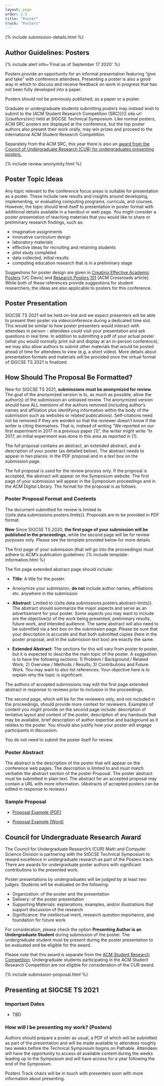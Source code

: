 ```yaml
---
layout: page
order: 2.5
title: "Poster"
track: "Posters"
---
```


{% include submission-details.html %}

<!-- {% include covid-guidelines-alert.html %} -->

## Author Guidelines: Posters
{% include alert info='Final as of September 17 2020' %}

Posters provide an opportunity for an informal presentation featuring “give and take” with conference attendees. Presenting a poster is also a good way in which to discuss and receive feedback on work in progress that has not been fully developed into a paper.

Posters should not be previously published, as a paper or a poster.

Graduate or undergraduate students submitting posters may instead wish
to submit to the [ACM Student Research Competition (SRC)]({{ site.url }}/authors/src) held
at SIGCSE Technical Symposium. Like normal posters, ACM SRC posters are
displayed at the conference, but the top poster authors also present
their work orally, may win prizes and proceed to the international ACM
Student Research Competition. 

Separately from the ACM SRC, this year there is also an [award from the Council of Undergraduate Research (CUR) for undergraduates presenting posters.](#cur) 


{% include review-anonymity.html %}


## Poster Topic Ideas

Any topic relevant to the conference focus areas is suitable for presentation as a poster. These include new results and insights around developing, implementing, or evaluating computing programs, curricula, and courses.  However, the topic should lend itself to presentation in poster format with additional details available in a handout or web page. You might consider a poster presentation of teaching materials that you would like to share or preliminary research findings, such as:

- imaginative assignments
- innovative curriculum design
- laboratory materials
- effective ideas for recruiting and retaining students
- pilot study completed
- data collected, initial results
- computing education research that is in a preliminary stage

Suggestions for poster design are given in [Creating Effective Academic Posters](https://urc.ucdavis.edu/creating-effective-academic-posters) [UC Davis] and [Research Posters 101](http://xrds.acm.org/article.cfm?aid=332138) [ACM Crossroads article]. While both of these references provide suggestions for student researchers, the ideas are also applicable to posters for this conference.

## Poster Presentation

SIGCSE TS 2021 will be held on-line and we expect  presenters will be able to present their poster via videoconference during a dedicated time slot. This would be similar to how poster presenters would interact with attendees in person - attendees could visit your presentation and ask questions in real time. In addition to submitting a pdf of your actual poster (what you would normally print out and display at an in-person conference), we may also allow authors to submit other materials that would be posted ahead of time for attendees to view (e.g. a short video). More details about presentation formats and materials will be provided once the virtual format of SIGCSE TS 2021 is finalized.

## How Should The Proposal Be Formatted?

New for SIGCSE TS 2021, **submissions must be anonymized for review**.  The goal of the anonymized version is to, as much as possible, allow the author(s) of the submission an unbiased review. The anonymized version should have ALL mentions of the authors removed (including author’s names and affiliation plus identifying information within the body of the submission such as websites or related publications). Self-citations need not be removed if they are worded so that the reviewer doesn’t know if the writer is citing themselves. That is, instead of writing “We reported on our first experiment in 2017 in a previous paper [1]”, the writer might write “In 2017, an initial experiment was done in this area as reported in [1].

The full proposal contains an abstract, an extended abstract, and a description of your poster (as detailed below). The abstract needs to appear in two places: in the PDF proposal and in a text box on the submission page.

The full proposal is used for the review process only. If the proposal is accepted, the abstract will appear on the Symposium website. The first page of your submission will appear in the Symposium proceedings and in the ACM Digital Library. The format for the proposal is as follows.


### Poster Proposal Format and Contents

The document submitted for review is limited to {{site.data.submissions.posters.limits}}. Proposals are to be provided in PDF format.

**New** Since SIGCSE TS 2020, **the first page of your submission will be published in the proceedings**, while the second page will be for review purposes only. Please see the template provided below for more details. 

The first page of your submission (that will go into the proceedings) must adhere to ACM’s publication guidelines:
{% include template-information.html %}

The fist page extended abstract page should include:

-   **Title**: A title for the poster.

-   Anonymize your submission, **do not** include author names, affiliations etc. anywhere in the submission

-   **Abstract**: Limited to {{site.data.submissions.posters.abstract-limits}}. The abstract should summarize the major aspects and serve as an advertisement for your poster. Some aspects you may want to include are the objective(s) of the work being presented, preliminary results, future work, and intended audience.  The same abstract will also need to be submitted via a text box on the submission page. Please be sure that your description is accurate and that both submitted copies (here in the poster proposal, and in the submission text box) are exactly the same.

-   **Extended Abstract**: The sections for this will vary from poster to poster, but it is expected to describe the main topic of the poster. A suggestion is to have the following sections: 1) Problem / Background / Related Work; 2) Overview / Methods / Results; 3) Contributions and Future Work. You may want to also list references. Your objective here is to explain why the topic is significant.

The authors of accepted submissions may edit the first page extended abstract in response to reviews prior to inclusion in the proceedings.

The second page, which will be for the reviewers only, and not included in the proceedings, should provide more context for reviewers. Examples of content you might provide on the second page include: description of tentative layout and content of the poster, description of any handouts that may be available, brief description of author expertise and background as it relates to the poster. You should also justify how your poster will engage participants in discussion. 

You do not need to submit the poster itself for review.

### Poster Abstract

The abstract is the description of the poster that will appear on the conference web pages. The description is limited to and must match verbatim the abstract section of the poster Proposal. The poster abstract must be submitted in plain text. The abstract for an accepted proposal may contain a URL with more information. (Abstracts of accepted posters can be edited in response to reviews.)

### Sample Proposal

-  [Proposal Example (PDF)](/docs/sigcse-sample-poster-anonymous.pdf)

-  [Proposal Example (Word)](/docs/sigcse-sample-poster-anonymous.docx)

<a name="cur"></a>

## Council for Undergraduate Research Award

The Council for Undergraduate Research’s (CUR) Math and Computer Science Division is partnering with the SIGCSE Technical Symposium to reward excellence in undergraduate research as part of the Posters track. There are awards for undergraduate poster authors with significant contributions to the presented work. 

Poster presentations by undergraduates will be judged by at least two judges.  Students will be evaluated on the following:

* Organization: of the poster and the presentation
* Delivery: of the poster presentation
* Supporting Materials: explanations, examples, and/or illustrations that support discussion of the research
* Significance: the intellectual merit, research question importance, and foundation for future work

For consideration, please check the option **Presenting Author is an Undergraduate Student** during submission of the poster.  The undergraduate student must be present during the poster presentation to be evaluated and be eligible for the award.  

Please note that this award is separate from the [ACM Student Research Competition](/authors/src).  Undergraduate students participating in the ACM Student Research Competition are not eligible for consideration of the CUR award.

{% include submission-proposal.html %}

## Presenting at SIGCSE TS 2021

### Important Dates

* TBD

### How will I be presenting my work? (Posters)

Authors should prepare a poster as usual, a PDF of which will be submitted as part of the presentation and will be made available to attendees roughly two weeks before the Technical Symposium begins on Pathable.  Attendees will have the opportunity to access all available content during the weeks leading up to the Symposium and will have access for a year following the end of the Symposium.  

Posters Track chairs will be in touch with presenters soon with more information about presenting.
